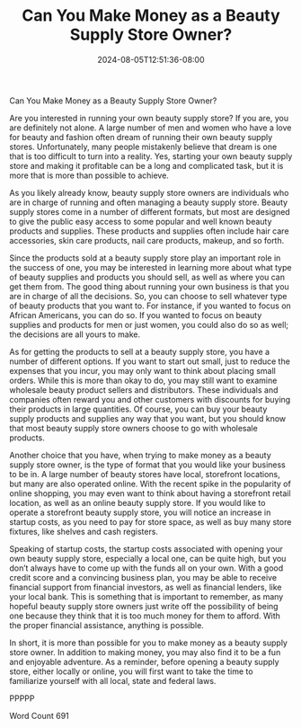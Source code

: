 ﻿---
title: "Can You Make Money as a Beauty Supply Store Owner?"
date: 2024-08-05T12:51:36-08:00
description: "TXT Tips for Web Success"
featured_image: "/images/TXT.jpg"
tags: ["TXT"]
---

Can You Make Money as a Beauty Supply Store Owner?

Are you interested in running your own beauty supply store?  If you are, you are definitely not alone.  A large number of men and women who have a love for beauty and fashion often dream of running their own beauty supply stores.  Unfortunately, many people mistakenly believe that dream is one that is too difficult to turn into a reality.  Yes, starting your own beauty supply store and making it profitable can be a long and complicated task, but it is more that is more than possible to achieve.  

As you likely already know, beauty supply store owners are individuals who are in charge of running and often managing a beauty supply store. Beauty supply stores come in a number of different formats, but most are designed to give the public easy access to some popular and well known beauty products and supplies.  These products and supplies often include hair care accessories, skin care products, nail care products, makeup, and so forth.  

Since the products sold at a beauty supply store play an important role in the success of one, you may be interested in learning more about what type of beauty supplies and products you should sell, as well as where you can get them from. The good thing about running your own business is that you are in charge of all the decisions. So, you can choose to sell whatever type of beauty products that you want to. For instance, if you wanted to focus on African Americans, you can do so.  If you wanted to focus on beauty supplies and products for men or just women, you could also do so as well; the decisions are all yours to make.

As for getting the products to sell at a beauty supply store, you have a number of different options.  If you want to start out small, just to reduce the expenses that you incur, you may only want to think about placing small orders. While this is more than okay to do, you may still want to examine wholesale beauty product sellers and distributors.  These individuals and companies often reward you and other customers with discounts for buying their products in large quantities.  Of course, you can buy your beauty supply products and supplies any way that you want, but you should know that most beauty supply store owners choose to go with wholesale products.

Another choice that you have, when trying to make money as a beauty supply store owner, is the type of format that you would like your business to be in.  A large number of beauty stores have local, storefront locations, but many are also operated online. With the recent spike in the popularity of online shopping, you may even want to think about having a storefront retail location, as well as an online beauty supply store.  If you would like to operate a storefront beauty supply store, you will notice an increase in startup costs, as you need to pay for store space, as well as buy many store fixtures, like shelves and cash registers.

Speaking of startup costs, the startup costs associated with opening your own beauty supply store, especially a local one, can be quite high, but you don’t always have to come up with the funds all on your own. With a good credit score and a convincing business plan, you may be able to receive financial support from financial investors, as well as financial lenders, like your local bank. This is something that is important to remember, as many hopeful beauty supply store owners just write off the possibility of being one because they think that it is too much money for them to afford.  With the proper financial assistance, anything is possible.

In short, it is more than possible for you to make money as a beauty supply store owner. In addition to making money, you may also find it to be a fun and enjoyable adventure.  As a reminder, before opening a beauty supply store, either locally or online, you will first want to take the time to familiarize yourself with all local, state and federal laws.

PPPPP

Word Count 691

